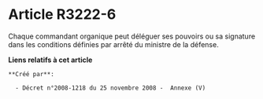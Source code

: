# Article R3222-6

Chaque commandant organique peut déléguer ses pouvoirs ou sa signature dans les conditions définies par arrêté du ministre de
la défense.

**Liens relatifs à cet article**

	**Créé par**:

	  - Décret n°2008-1218 du 25 novembre 2008 -  Annexe (V)
